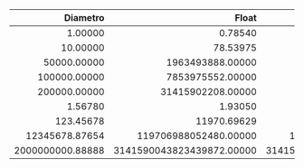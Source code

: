 Diametro| Float | Double
---:|---:|---:
1.00000 | 0.78540 | 0.78540
10.00000 | 78.53975 | 78.53975
50000.00000| 1963493888.00000 | 1963493750.00000
100000.00000| 7853975552.00000 | 7853975000.00000
200000.00000| 31415902208.00000 | 31415900000.00000
1.56780| 1.93050 | 1.93050
123.45678| 11970.69629 | 11970.69610
12345678.87654| 119706988052480.00000 | 119706978009578.81250
2000000000.88888| 3141590043823439872.00000 | 3141590002792496640.00000
        